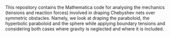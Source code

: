 This repository contains the Mathematica code for analysing the mechanics (tensions and reaction forces) involved in draping Chebyshev nets over symmetric obstacles. Namely, we look at draping the paraboloid, the hyperbolic paraboloid and the sphere while applying boundary tensions and considering both cases where gravity is neglected and where it is included.
